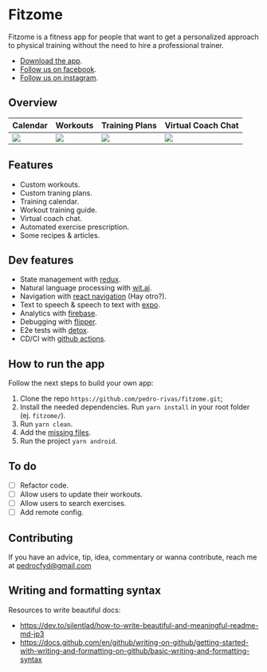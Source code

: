 # Fitzome

Fitzome is a fitness app for people that want to get a personalized approach to physical training without the need to hire a professional trainer.

- [Download the app](https://play.google.com/store/apps/details?id=com.app_fitzome).
- [Follow us on facebook](https://www.facebook.com/fitzome).
- [Follow us on instagram](https://www.instagram.com/fitzome/).

## Overview
| Calendar | Workouts | Training Plans | Virtual Coach Chat |
|--|--|--|--|
|![](https://github.com/pedro-rivas/fitzome/blob/dev/app/docs/img/training_calendar.png)|![](https://github.com/pedro-rivas/fitzome/blob/dev/app/docs/img/custom_workouts.png)|![](https://github.com/pedro-rivas/fitzome/blob/dev/app/docs/img/custom_traning_plans.png)|![](https://github.com/pedro-rivas/fitzome/blob/dev/app/docs/img/coach_chat.png)

## Features
- Custom workouts.
- Custom traning plans.
- Training calendar.
- Workout training guide.
- Virtual coach chat.
- Automated exercise prescription.
- Some recipes & articles.

## Dev features
- State management with [redux](https://redux-toolkit.js.org/).
- Natural language processing with [wit.ai](https://wit.ai/).
- Navigation with [react navigation](https://reactnavigation.org/) (Hay otro?).
- Text to speech & speech to text with [expo](https://expo.dev/).
- Analytics with [firebase](https://rnfirebase.io/).
- Debugging with [flipper](https://fbflipper.com/docs/features/react-native/).
- E2e tests with [detox](https://github.com/wix/Detox).
- CD/CI with [github actions](https://docs.github.com/en/actions).

## How to run the app
Follow the next steps to build your own app:

1. Clone the repo `https://github.com/pedro-rivas/fitzome.git`;
2. Install the needed dependencies. Run `yarn install` in your root folder (ej. `fitzome/`).
3. Run `yarn clean`.
4. Add the [missing files](https://github.com/pedro-rivas/fitzome/blob/dev/app/docs/missingFiles.md).
5. Run the project `yarn android`.


## To do
- [ ] Refactor code.
- [ ] Allow users to update their workouts.
- [ ] Allow users to search exercises.
- [ ] Add remote config.

## Contributing
If you have an advice, tip, idea, commentary or wanna contribute, reach me at pedrocfyd@gmail.com 

## Writing and formatting syntax

Resources to write beautiful docs:

- https://dev.to/silentlad/how-to-write-beautiful-and-meaningful-readme-md-jp3
- https://docs.github.com/en/github/writing-on-github/getting-started-with-writing-and-formatting-on-github/basic-writing-and-formatting-syntax
